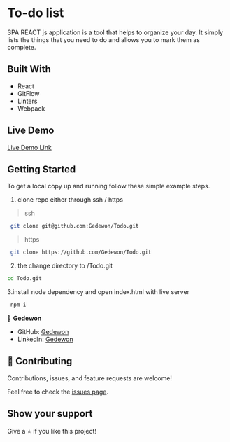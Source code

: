 # To-do list

SPA REACT js application is a tool that helps to organize your day. It simply lists the things that you need to do and allows you to mark them as complete.

## Built With

- React
- GitFlow
- Linters
- Webpack

## Live Demo

[Live Demo Link](https://gedewon.github.io/spa-todo/dist/index.html)

## Getting Started

To get a local copy up and running follow these simple example steps.

1.  clone repo either through ssh / https

> ssh

```sh
 git clone git@github.com:Gedewon/Todo.git
```

> https

```sh
 git clone https://github.com/Gedewon/Todo.git
```

2.  the change directory to /Todo.git

```sh
cd Todo.git
```

3.install node dependency and open index.html with live server

```sh
 npm i
```

👤 **Gedewon**

- GitHub: [Gedewon](https://github.com/Gedewon)
- LinkedIn: [Gedewon](https://linkedin.com/in/gedewon)

## 🤝 Contributing

Contributions, issues, and feature requests are welcome!

Feel free to check the [issues page](https://github.com/Gedewon/Todo/issues).

## Show your support

Give a ⭐️ if you like this project!
